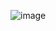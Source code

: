 ![image](https://user-images.githubusercontent.com/116294519/204242997-91bcb87f-e810-4428-85a8-9cbd75037c99.png)
